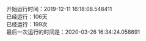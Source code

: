开始运行时间：2019-12-11 16:18:08.548411  
已经运行：106天  
已经运行：199次  
最后一次运行的时间是：2020-03-26 16:34:24.058691  
